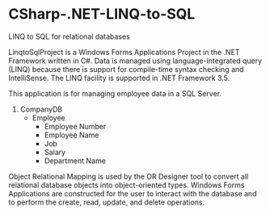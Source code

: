# CSharp-.NET-LINQ-to-SQL
LINQ to  SQL for relational databases

LinqtoSqlProject is a Windows Forms Applications Project in the .NET Framework written in C#. 
Data is managed using language-integrated query (LINQ) because there is support for compile-time syntax checking and IntelliSense.  The LINQ facility is supported in .NET Framework 3.5. 


This application is for managing employee data in a SQL Server.  
1. CompanyDB
   - Employee
     - Employee Number
     - Employee Name
     - Job
     - Salary
     - Department Name

Object Relational Mapping is used by the OR Designer tool to convert all relational database objects into object-oriented types.  Windows Forms Applications are constructed for the user to interact with the database and to perform the create, read, update, and delete operations.  


